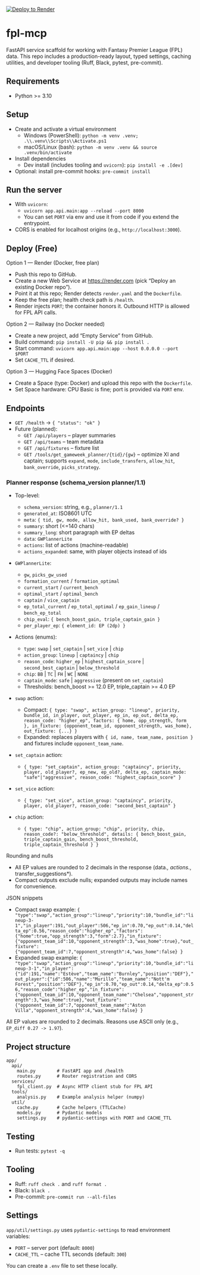 [![Deploy to Render](https://render.com/images/deploy-to-render-button.svg)](https://render.com/deploy?repo=https://github.com/DavidLavu/fpl-mcp)


# fpl-mcp

FastAPI service scaffold for working with Fantasy Premier League (FPL) data. This repo includes a production-ready layout, typed settings, caching utilities, and developer tooling (Ruff, Black, pytest, pre-commit).

## Requirements

- Python >= 3.10

## Setup

- Create and activate a virtual environment
  - Windows (PowerShell): `python -m venv .venv; .\\.venv\\Scripts\\Activate.ps1`
  - macOS/Linux (bash): `python -m venv .venv && source .venv/bin/activate`
- Install dependencies
  - Dev install (includes tooling and `uvicorn`): `pip install -e .[dev]`
- Optional: install pre-commit hooks: `pre-commit install`

## Run the server

- With `uvicorn`:
  - `uvicorn app.api.main:app --reload --port 8000`
  - You can set `PORT` via env and use it from code if you extend the entrypoint.
- CORS is enabled for localhost origins (e.g., `http://localhost:3000`).

## Deploy (Free)

Option 1 — Render (Docker, free plan)
- Push this repo to GitHub.
- Create a new Web Service at https://render.com (pick “Deploy an existing Docker repo”).
- Point it at this repo; Render detects `render.yaml` and the `Dockerfile`.
- Keep the free plan; health check path is `/health`.
- Render injects `PORT`; the container honors it. Outbound HTTP is allowed for FPL API calls.

Option 2 — Railway (no Docker needed)
- Create a new project, add “Empty Service” from GitHub.
- Build command: `pip install -U pip && pip install .`
- Start command: `uvicorn app.api.main:app --host 0.0.0.0 --port $PORT`
- Set `CACHE_TTL` if desired.

Option 3 — Hugging Face Spaces (Docker)
- Create a Space (type: Docker) and upload this repo with the `Dockerfile`.
- Set Space hardware: CPU Basic is fine; port is provided via `PORT` env.

## Endpoints

- `GET /health` -> `{ "status": "ok" }`
- Future (planned):
  - `GET /api/players` – player summaries
  - `GET /api/teams` – team metadata
  - `GET /api/fixtures` – fixture list
  - `GET /tools/get_gameweek_planner/{tid}/{gw}` – optimize XI and captain; supports `expand`, `mode`, `include_transfers`, `allow_hit`, `bank_override`, `picks_strategy`.

### Planner response (schema_version planner/1.1)

- Top-level:
  - `schema_version`: string, e.g., `planner/1.1`
  - `generated_at`: ISO8601 UTC
  - `meta`: `{ tid, gw, mode, allow_hit, bank_used, bank_override? }`
  - `summary`: short (<=140 chars)
  - `summary_long`: short paragraph with EP deltas
  - `data`: `GWPlannerLite`
  - `actions`: list of actions (machine-readable)
  - `actions_expanded`: same, with player objects instead of ids

- `GWPlannerLite`:
  - `gw`, `picks_gw_used`
  - `formation_current` / `formation_optimal`
  - `current_start` / `current_bench`
  - `optimal_start` / `optimal_bench`
  - `captain` / `vice_captain`
  - `ep_total_current` / `ep_total_optimal` / `ep_gain_lineup` / `bench_ep_total`
  - `chip_eval`: `{ bench_boost_gain, triple_captain_gain }`
  - `per_player_ep`: `{ element_id: EP (2dp) }`

- Actions (enums):
  - `type`: `swap` | `set_captain` | `set_vice` | `chip`
  - `action_group`: `lineup` | `captaincy` | `chip`
  - `reason_code`: `higher_ep` | `highest_captain_score` | `second_best_captain` | `below_threshold`
  - `chip`: `BB` | `TC` | `FH` | `WC` | `NONE`
  - `captain_mode`: `safe` | `aggressive` (present on `set_captain`)
  - Thresholds: bench_boost >= 12.0 EP, triple_captain >= 4.0 EP

- `swap` action:
  - Compact: `{ type: "swap", action_group: "lineup", priority, bundle_id, in_player, out_player, ep_in, ep_out, delta_ep, reason_code: "higher_ep", factors: { home, opp_strength, form }, in_fixture: {opponent_team_id, opponent_strength, was_home}, out_fixture: {...} }`
  - Expanded: replaces players with `{ id, name, team_name, position }` and fixtures include `opponent_team_name`.

- `set_captain` action:
  - `{ type: "set_captain", action_group: "captaincy", priority, player, old_player?, ep_new, ep_old?, delta_ep, captain_mode: "safe"|"aggressive", reason_code: "highest_captain_score" }`

- `set_vice` action:
  - `{ type: "set_vice", action_group: "captaincy", priority, player, old_player?, reason_code: "second_best_captain" }`

- `chip` action:
  - `{ type: "chip", action_group: "chip", priority, chip, reason_code?: "below_threshold", details: { bench_boost_gain, triple_captain_gain, bench_boost_threshold, triple_captain_threshold } }`

Rounding and nulls
- All EP values are rounded to 2 decimals in the response (data.*, actions.*, transfer_suggestions*).
- Compact outputs exclude nulls; expanded outputs may include names for convenience.

JSON snippets
- Compact swap example:
  `{ "type":"swap","action_group":"lineup","priority":10,"bundle_id":"lineup-3-1","in_player":191,"out_player":506,"ep_in":0.70,"ep_out":0.14,"delta_ep":0.56,"reason_code":"higher_ep","factors":{"home":true,"opp_strength":3,"form":2.7},"in_fixture":{"opponent_team_id":10,"opponent_strength":3,"was_home":true},"out_fixture":{"opponent_team_id":7,"opponent_strength":4,"was_home":false} }`
- Expanded swap example:
  `{ "type":"swap","action_group":"lineup","priority":10,"bundle_id":"lineup-3-1","in_player":{"id":191,"name":"Estève","team_name":"Burnley","position":"DEF"},"out_player":{"id":506,"name":"Murillo","team_name":"Nott'm Forest","position":"DEF"},"ep_in":0.70,"ep_out":0.14,"delta_ep":0.56,"reason_code":"higher_ep","in_fixture":{"opponent_team_id":10,"opponent_team_name":"Chelsea","opponent_strength":3,"was_home":true},"out_fixture":{"opponent_team_id":7,"opponent_team_name":"Aston Villa","opponent_strength":4,"was_home":false} }`

All EP values are rounded to 2 decimals. Reasons use ASCII only (e.g., `EP_diff 0.27 -> 1.97`).

## Project structure

```
app/
  api/
    main.py        # FastAPI app and /health
    routes.py      # Router registration and CORS
  services/
    fpl_client.py  # Async HTTP client stub for FPL API
  tools/
    analysis.py    # Example analysis helper (numpy)
  util/
    cache.py       # Cache helpers (TTLCache)
    models.py      # Pydantic models
    settings.py    # pydantic-settings with PORT and CACHE_TTL
```

## Testing

- Run tests: `pytest -q`

## Tooling

- Ruff: `ruff check .` and `ruff format .`
- Black: `black .`
- Pre-commit: `pre-commit run --all-files`

## Settings

`app/util/settings.py` uses `pydantic-settings` to read environment variables:
- `PORT` – server port (default: `8000`)
- `CACHE_TTL` – cache TTL seconds (default: `300`)

You can create a `.env` file to set these locally.
